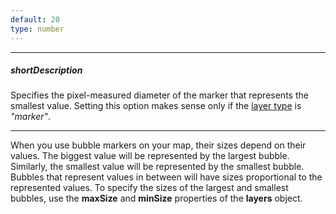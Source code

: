 ```yaml
---
default: 20
type: number
---
```

---
##### shortDescription
Specifies the pixel-measured diameter of the marker that represents the smallest value. Setting this option makes sense only if the [layer type](/api-reference/20%20Data%20Visualization%20Widgets/70%20dxVectorMap/1%20Configuration/layers/type.md '/Documentation/ApiReference/Data_Visualization_Widgets/dxVectorMap/Configuration/layers/#type') is *"marker"*.

---
When you use bubble markers on your map, their sizes depend on their values. The biggest value will be represented by the largest bubble. Similarly, the smallest value will be represented by the smallest bubble. Bubbles that represent values in between will have sizes proportional to the represented values. To specify the sizes of the largest and smallest bubbles, use the **maxSize** and **minSize** properties of the **layers** object.